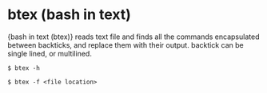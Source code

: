 # btex (bash in text)

{bash in text (btex)} reads text file and finds all the commands encapsulated
between backticks, and replace them with their output. backtick can be single
lined, or multilined.


`$ btex -h`

`$ btex -f <file location>`

